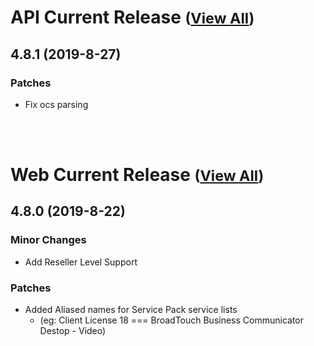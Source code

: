 
# API Current Release <small>([View All](/API.md))</small>
## 4.8.1 (2019-8-27)
### Patches 

- Fix ocs parsing

<br><br>
# Web Current Release <small>([View All](/Web.md))</small>
## 4.8.0 (2019-8-22)
### Minor Changes 

- Add Reseller Level Support

### Patches 

- Added Aliased names for Service Pack service lists
  - (eg: Client License 18 === BroadTouch Business Communicator Destop - Video)

  
